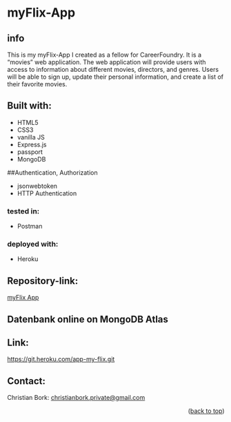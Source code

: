 # myFlix-App

## info
This is my myFlix-App I created as a fellow for CareerFoundry.
It is a “movies” web application. 
The web application will provide users with access to information 
about different movies, directors, and genres. Users will be able to sign up, 
update their personal information, and create a list of their favorite movies.

## Built with:
* HTML5
* CSS3
* vanilla JS
* Express.js
* passport
* MongoDB

##Authentication, Authorization
* jsonwebtoken
* HTTP Authentication

### tested in:
* Postman

### deployed with:
* Heroku

## Repository-link:
[myFlix App](https://github.com/Borkkris/app-my-flix)

## Datenbank online on MongoDB Atlas

## Link:
https://git.heroku.com/app-my-flix.git

## Contact:
Christian Bork: christianbork.private@gmail.com

<p align="right">(<a href="#top">back to top</a>)</p>
